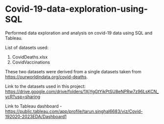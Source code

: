 # Covid-19-data-exploration-using-SQL
Performed data exploration and analysis on covid-19 data using SQL and Tableau.

List of datasets used:
1. CovidDeaths.xlsx
2. CovidVaccinations

These two datasets were derived from a single datasets taken from https://ourworldindata.org/covid-deaths.

Link to the datasets used in this project: https://drive.google.com/drive/folders/1XjYgGtYikPtSU8eNPRw7z96LsKCN_ycR?usp=sharing

Link to Tableau dashboard - https://public.tableau.com/app/profile/tarun.singhal6683/viz/Covid-192020-2023EDA/Dashboard1
